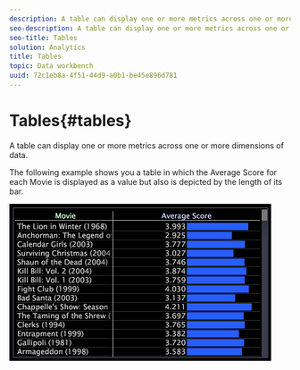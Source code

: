 ```yaml
---
description: A table can display one or more metrics across one or more dimensions of data.
seo-description: A table can display one or more metrics across one or more dimensions of data.
seo-title: Tables
solution: Analytics
title: Tables
topic: Data workbench
uuid: 72c1eb8a-4f51-44d9-a0b1-be45e896d781
---
```


# Tables{#tables}

A table can display one or more metrics across one or more dimensions of data.

 The following example shows you a table in which the Average Score for each Movie is displayed as a value but also is depicted by the length of its bar.

![](assets/vis_Table.png)


